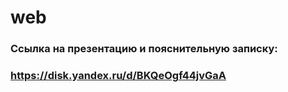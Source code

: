 # web
### Ссылка на презентацию и пояснительную записку:
### https://disk.yandex.ru/d/BKQeOgf44jvGaA
